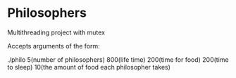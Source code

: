 # Philosophers
Multithreading project with mutex


Accepts arguments of the form:

./philo 5(number of philosophers) 800(life time) 200(time for food) 200(time to sleep) 10(the amount of food each philosopher takes)
